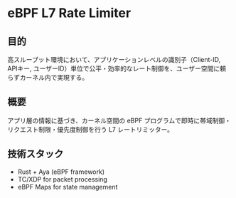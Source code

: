# eBPF L7 Rate Limiter

## 目的
高スループット環境において、アプリケーションレベルの識別子（Client-ID, APIキー, ユーザーID）単位で公平・効率的なレート制御を、ユーザー空間に頼らずカーネル内で実現する。

## 概要
アプリ層の情報に基づき、カーネル空間の eBPF プログラムで即時に帯域制御・リクエスト制限・優先度制御を行う L7 レートリミッター。

## 技術スタック
- Rust + Aya (eBPF framework)
- TC/XDP for packet processing
- eBPF Maps for state management
